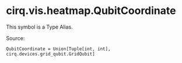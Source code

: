 <div itemscope itemtype="http://developers.google.com/ReferenceObject">
<meta itemprop="name" content="cirq.vis.heatmap.QubitCoordinate" />
<meta itemprop="path" content="Stable" />
</div>

# cirq.vis.heatmap.QubitCoordinate


This symbol is a Type Alias.


Source:

<pre class="devsite-click-to-copy prettyprint lang-py tfo-signature-link">
<code>QubitCoordinate = Union[Tuple[int, int], cirq.devices.grid_qubit.GridQubit]
</code></pre>




